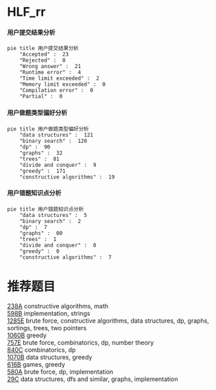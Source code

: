 # HLF_rr

<!-- tabs:start -->



#### **用户提交结果分析**

```mermaid
pie title 用户提交结果分析
    "Accepted" :  23
    "Rejected" :  0
    "Wrong answer" :  21
    "Runtime error" :  4
    "Time limit exceeded" :  2
    "Memory limit exceeded" :  0
    "Compilation error" :  0
    "Partial" :  0
```

#### **用户做题类型偏好分析**

```mermaid
pie title 用户做题类型偏好分析
    "data structures" :  121
    "binary search" :  120
    "dp" :  90
    "graphs" :  32
    "trees" :  81
    "divide and conquer" :  9
    "greedy" :  171
    "constructive algorithms" :  19
```
#### **用户错题知识点分析**

```mermaid
pie title 用户错题知识点分析
    "data structures" :  5
    "binary search" :  2
    "dp" :  7
    "graphs" :  00
    "trees" :  1
    "divide and conquer" :  0
    "greedy" :  0
    "constructive algorithms" :  7
```



<!-- tabs:end -->
# 推荐题目
[238A](https://codeforces.com/contest/238/problem/A)		constructive algorithms,
                        math		  
[598B](https://codeforces.com/contest/598/problem/B)		implementation,
                        strings		  
[1285E](https://codeforces.com/contest/1285/problem/E)		brute force,
                        constructive algorithms,
                        data structures,
                        dp,
                        graphs,
                        sortings,
                        trees,
                        two pointers		  
[1060B](https://codeforces.com/contest/1060/problem/B)		greedy		  
[757E](https://codeforces.com/contest/757/problem/E)		brute force,
                        combinatorics,
                        dp,
                        number theory		  
[840C](https://codeforces.com/contest/840/problem/C)		combinatorics,
                        dp		  
[1070B](https://codeforces.com/contest/1070/problem/B)		data structures,
                        greedy		  
[616B](https://codeforces.com/contest/616/problem/B)		games,
                        greedy		  
[580A](https://codeforces.com/contest/580/problem/A)		brute force,
                        dp,
                        implementation		  
[29C](https://codeforces.com/contest/29/problem/C)		data structures,
                        dfs and similar,
                        graphs,
                        implementation		  
